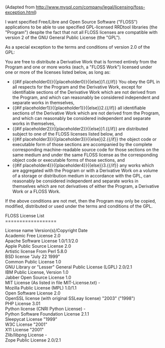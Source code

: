  (Adapted from http://www.mysql.com/company/legal/licensing/foss-exception.html)

 I want specified Free/Libre and Open Source Software (&quot;FLOSS&quot;) applications to be able to use specified GPL-licensed RRDtool libraries (the &quot;Program&quot;) despite the fact that not all FLOSS licenses are compatible with version 2 of the GNU General Public License (the &quot;GPL&quot;).

 As a special exception to the terms and conditions of version 2.0 of the GPL:

 You are free to distribute a Derivative Work that is formed entirely from the Program and one or more works (each, a &quot;FLOSS Work&quot;) licensed under one or more of the licenses listed below, as long as:

* {{#if placeholder0}}{{placeholder0}}{{else}}1.{{/if}} You obey the GPL in all respects for the Program and the Derivative Work, except for identifiable sections of the Derivative Work which are not derived from the Program, and which can reasonably be considered independent and separate works in themselves,
* {{#if placeholder1}}{{placeholder1}}{{else}}2.{{/if}} all identifiable sections of the Derivative Work which are not derived from the Program, and which can reasonably be considered independent and separate works in themselves,
* {{#if placeholder2}}{{placeholder2}}{{else}}1.{{/if}} are distributed subject to one of the FLOSS licenses listed below, and
* {{#if placeholder3}}{{placeholder3}}{{else}}2.{{/if}} the object code or executable form of those sections are accompanied by the complete corresponding machine-readable source code for those sections on the same medium and under the same FLOSS license as the corresponding object code or executable forms of those sections, and
* {{#if placeholder4}}{{placeholder4}}{{else}}3.{{/if}} any works which are aggregated with the Program or with a Derivative Work on a volume of a storage or distribution medium in accordance with the GPL, can reasonably be considered independent and separate works in themselves which are not derivatives of either the Program, a Derivative Work or a FLOSS Work.

 If the above conditions are not met, then the Program may only be copied, modified, distributed or used under the terms and conditions of the GPL.

 FLOSS License List  
 \==================

 License name Version(s)/Copyright Date  
 Academic Free License 2.0  
 Apache Software License 1.0/1.1/2.0  
 Apple Public Source License 2.0  
 Artistic license From Perl 5.8.0  
 BSD license &quot;July 22 1999&quot;  
 Common Public License 1.0  
 GNU Library or &quot;Lesser&quot; General Public License (LGPL) 2.0/2.1  
 IBM Public License, Version 1.0  
 Jabber Open Source License 1.0  
 MIT License (As listed in file MIT-License.txt) -  
 Mozilla Public License (MPL) 1.0/1.1  
 Open Software License 2.0  
 OpenSSL license (with original SSLeay license) &quot;2003&quot; (&quot;1998&quot;)  
 PHP License 3.01  
 Python license (CNRI Python License) -  
 Python Software Foundation License 2.1.1  
 Sleepycat License &quot;1999&quot;  
 W3C License &quot;2001&quot;  
 X11 License &quot;2001&quot;  
 Zlib/libpng License -  
 Zope Public License 2.0/2.1